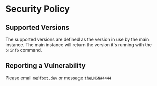 # Security Policy

## Supported Versions

The supported versions are defined as the version in use by the main instance. The main instance will return the version it's running with the `b!info` command. 

## Reporting a Vulnerability

Please email [`me@foxt.dev`](mailto:me@foxt.dev) or message [`theLMGN#4444`](https://discord.com/users/158311402677731328)
